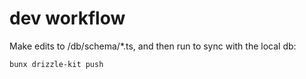 # dev workflow

Make edits to /db/schema/*.ts, and then run to sync with the local db:

```bash
bunx drizzle-kit push
```
